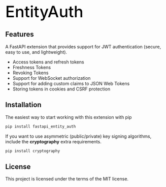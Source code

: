 <h1 align="left" style="margin-bottom: 20px; font-weight: 500; font-size: 50px; color: black;">
    EntityAuth
</h1>



## Features

A FastAPI extension that provides support for JWT authentication (secure, easy to use, and lightweight).

- Access tokens and refresh tokens
- Freshness Tokens
- Revoking Tokens
- Support for WebSocket authorization
- Support for adding custom claims to JSON Web Tokens
- Storing tokens in cookies and CSRF protection

## Installation
The easiest way to start working with this extension with pip

```bash
pip install fastapi_entity_auth
```

If you want to use asymmetric (public/private) key signing algorithms, include the <b>cryptography</b> extra requirements.
```bash
pip install cryptography
```

## License

This project is licensed under the terms of the MIT license.